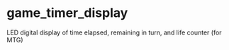 # game_timer_display
LED digital display of time elapsed, remaining in turn, and life counter (for MTG)
